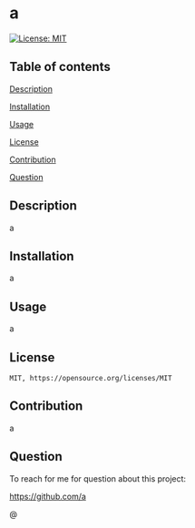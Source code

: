 # a

  [![License: MIT](https://img.shields.io/badge/License-MIT-yellow.svg)](https://opensource.org/licenses/MIT)
## Table of contents

[Description](#description)

[Installation](#installation)

[Usage](#usage)

[License](#license)

[Contribution](#contribution)

[Question](#question)


## Description

  a
## Installation

  a
## Usage

  a
## License

    MIT, https://opensource.org/licenses/MIT
## Contribution

  a
## Question

  To reach for me for question about this project:

  https://github.com/a

@
